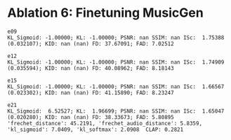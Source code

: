 # Ablation 6: Finetuning MusicGen

    e09
    KL_Sigmoid: -1.00000; KL: -1.00000; PSNR: nan SSIM: nan ISc:  1.75388 (0.032107); KID: nan (nan) FD: 37.67091; FAD: 7.02512

    e12
    KL_Sigmoid: -1.00000; KL: -1.00000; PSNR: nan SSIM: nan ISc:  1.74909 (0.035594); KID: nan (nan) FD: 40.08962; FAD: 8.18143

    e15
    KL_Sigmoid: -1.00000; KL: -1.00000; PSNR: nan SSIM: nan ISc:  1.66567 (0.023302); KID: nan (nan) FD: 41.15890; FAD: 8.23247

    e21
    KL_Sigmoid:  6.52527; KL:  1.96699; PSNR: nan SSIM: nan ISc:  1.65047 (0.020280); KID: nan (nan) FD: 38.33673; FAD: 5.80895
    'frechet_distance': 45.2191, 'frechet_audio_distance': 5.8359, 'kl_sigmoid': 7.0409, 'kl_softmax': 2.0908  CLAP: 0.2821